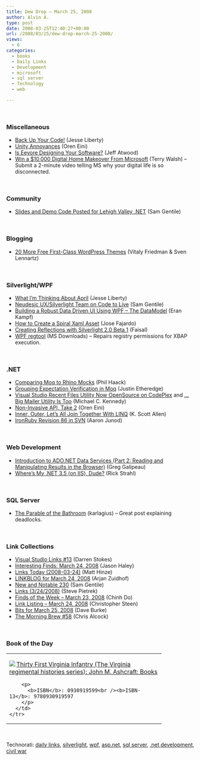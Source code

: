 ```yaml
---
title: Dew Drop – March 25, 2008
author: Alvin A.
type: post
date: 2008-03-25T12:40:27+00:00
url: /2008/03/25/dew-drop-march-25-2008/
views:
  - 6
categories:
  - books
  - Daily Links
  - Development
  - microsoft
  - sql server
  - Technology
  - web

---
```

&nbsp;

### Miscellaneous

  * [Back Up Your Code!][1] (Jesse Liberty)
  * [Unity Annoyances][2] (Oren Eini)
  * [Is Eeyore Designing Your Software?][3] (Jeff Atwood)
  * [Win a $10,000 Digital Home Makeover From Microsoft][4] (Terry Walsh) &#8211; Submit a 2-minute video telling MS why your digital life is so disconnected.

&nbsp;

### Community

  * [Slides and Demo Code Posted for Lehigh Valley .NET][5] (Sam Gentile)

&nbsp;

### Blogging

  * [20 More Free First-Class WordPress Themes][6] (Vitaly Friedman & Sven Lennartz)

&nbsp;

### Silverlight/WPF

  * [What I&#8217;m Thinking About April][7] (Jesse Liberty)
  * [Neudesic UX/Silverlight Team on Code to Live][8] (Sam Gentile)
  * [Building a Robust Data Driven UI Using WPF &#8211; The DataModel][9] (Eran Kampf)
  * [How to Create a Spiral Xaml Asset][10] (Jose Fajardo)
  * [Creating Reflections with Silverlight 2.0 Beta 1][11] (Faisal)
  * [WPF regtool][12] (MS Downloads) &#8211; Repairs registry permissions for XBAP execution.

&nbsp;

### .NET

  * [Comparing Moq to Rhino Mocks][13] (Phil Haack)
  * [Grouping Expectation Verification in Moq][14] (Justin Etheredge)
  * [Visual Studio Recent Files Utility Now OpenSource on CodePlex][15] and [&#8230;Big Mailer Utility Is Too][16] (Michael C. Kennedy)
  * [Non-Invasive API, Take 2][17] (Oren Eini)
  * [Inner, Outer, Let&#8217;s All Join Together With LINQ][18] (K. Scott Allen)
  * [IronRuby Revision 86 in SVN][19] (Aaron Junod)

&nbsp;

### Web Development

  * [Introduction to ADO.NET Data Services (Part 2: Reading and Manipulating Results in the Browser)][20] (Greg Galipeau)
  * [Where&#8217;s My .NET 3.5 (on IIS), Dude?][21] (Rick Strahl)

&nbsp;

### SQL Server

  * [The Parable of the Bathroom][22] (karlagius) &#8211; Great post explaining deadlocks.

&nbsp;

### Link Collections

  * [Visual Studio Links #13][23] (Darren Stokes)
  * [Interesting Finds: March 24, 2008][24] (Jason Haley)
  * [Links Today (2008-03-24)][25] (Matt Hinze)
  * [LINKBLOG for March 24, 2008][26] (Arjan Zuidhof)
  * [New and Notable 230][27] (Sam Gentile)
  * [Links (3/24/2008)][28] (Steve Pietrek)
  * [Finds of the Week &#8211; March 23, 2008][29] (Chinh Do)
  * [Link Listing &#8211; March 24, 2008][30] (Christopher Steen)
  * [Bits for March 25, 2008][31] (Dave Burke)
  * [The Morning Brew #58][32] (Chris Alcock)

&nbsp;

### Book of the Day

<div class="wlWriterSmartContent" id="scid:7dc1bd33-94bd-46fd-a20b-0131235bcd47:e1c7a0ae-ad75-45e1-91e8-a5fb242d2e43" style="padding-right: 0px; display: inline; padding-left: 0px; float: none; padding-bottom: 0px; margin: 0px; padding-top: 0px">
  <table cellspacing="0" cellpadding="2" width="400" border="0" unselectable="on">
    <tr>
      <td valign="top" width="400">
        <p>
          <a title="Thirty First Virginia Infantry (The Virginia regimental histories series): John M. Ashcraft: Books" href="http://www.amazon.com/exec/obidos/ASIN/0930919599/alvinashcraft-20"><img data-recalc-dims="1" decoding="async" src="https://i0.wp.com/images.amazon.com/images/P/0930919599.01.MZZZZZZZ.jpg?w=660" border="0" align="left" style="float:left" />Thirty First Virginia Infantry (The Virginia regimental histories series): John M. Ashcraft: Books</a>
        </p>
        
        <p>
          <b>ISBN</b>: 0930919599<br /><b>ISBN-13</b>: 9780930919597
        </p>
      </td>
    </tr>
  </table>
</div>

&nbsp;

<div class="wlWriterSmartContent" id="scid:C16BAC14-9A3D-4c50-9394-FBFEF7A93539:9a44696b-5fba-408f-9e54-16f5d438a6a6" style="padding-right: 0px; display: inline; padding-left: 0px; padding-bottom: 0px; margin: 0px; padding-top: 0px">
  <!--dotnetkickit-->
</div>

<div class="wlWriterSmartContent" id="scid:d7bf807d-7bb0-458a-811f-90c51817d5c2:8459b0a5-1e94-42bc-9af9-8f91f672031d" style="padding-right: 0px; display: inline; padding-left: 0px; padding-bottom: 0px; margin: 0px; padding-top: 0px">
  <p>
    <span class="TagSite">Technorati:</span> <a href="http://technorati.com/tag/daily+links" rel="tag" class="tag">daily links</a>, <a href="http://technorati.com/tag/silverlight" rel="tag" class="tag">silverlight</a>, <a href="http://technorati.com/tag/wpf" rel="tag" class="tag">wpf</a>, <a href="http://technorati.com/tag/asp.net" rel="tag" class="tag">asp.net</a>, <a href="http://technorati.com/tag/sql+server" rel="tag" class="tag">sql server</a>, <a href="http://technorati.com/tag/.net+development" rel="tag" class="tag">.net development</a>, <a href="http://technorati.com/tag/civil+war" rel="tag" class="tag">civil war</a><br /><!-- StartInsertedTags: daily links, silverlight, wpf, asp.net, sql server, .net development, civil war :EndInsertedTags -->
  </p>
</div>

 [1]: http://silverlight.net/blogs/jesseliberty/archive/2008/03/24/back-up-your-code.aspx
 [2]: http://ayende.com/Blog/archive/2008/03/24/Unity-Annoyances.aspx
 [3]: http://www.codinghorror.com/blog/archives/001082.html
 [4]: http://www.wegotserved.co.uk/2008/03/25/win-a-10000-digital-home-makeover-from-microsoft/
 [5]: http://samgentile.com/blogs/samgentile/archive/2008/03/24/slides-and-demo-code-posted-for-lehigh-valley-net.aspx
 [6]: http://www.smashingmagazine.com/2008/03/25/15-more-free-first-class-wordpress-themes/
 [7]: http://silverlight.net/blogs/jesseliberty/archive/2008/03/24/what-i-m-thinking-about-april.aspx
 [8]: http://samgentile.com/blogs/samgentile/archive/2008/03/24/neudesic-ux-silverlight-team-on-code-to-live.aspx
 [9]: http://www.ekampf.com/blog/2008/03/24/DevelopingARobustDataDrivenUIUsingWPFTheDataModel.aspx
 [10]: http://www.cynergysystems.com/blogs/page/josefajardo?entry=how_to_create_a_spiral
 [11]: http://windowsclient.net/blogs/ilves/archive/2008/03/24/creating-reflection-with-silverlight-2-0-beta.aspx
 [12]: http://www.microsoft.com/downloads/details.aspx?familyid=adb47247-4e27-4490-a153-39d8334172d9&displaylang=en&tm
 [13]: http://haacked.com/archive/2008/03/23/comparing-moq-to-rhino-mocks.aspx
 [14]: http://www.codethinked.com/post/2008/03/Grouping-expectation-verification-in-Moq.aspx
 [15]: http://www.michaelckennedy.net/blog/PermaLink,guid,4fadba49-e63b-4276-b373-0812faca96fb.aspx
 [16]: http://www.michaelckennedy.net/blog/PermaLink,guid,8114c9a1-0d48-44a7-9841-25391ca14b5f.aspx
 [17]: http://ayende.com/Blog/archive/2008/03/25/Non-Invasive-API-take-2.aspx
 [18]: http://odetocode.com/Blogs/scott/archive/2008/03/24/11907.aspx
 [19]: http://feeds.feedburner.com/~r/rubydoesdotnet/~3/257606567/
 [20]: http://greggalipeau.wordpress.com/2008/03/24/introduction-to-adonet-data-services-part-2-reading-and-manipulating-results-in-the-browser/
 [21]: http://www.west-wind.com/weblog/posts/289139.aspx
 [22]: http://karlagius.wordpress.com/2008/03/23/the-parable-of-the-bathroom/
 [23]: http://visualstudiohacks.com/blog/visual-studio-links-13/
 [24]: http://jasonhaley.com/blog/archive/2008/03/24/141373.aspx
 [25]: http://mhinze.com/links-today-2008-03-24/
 [26]: http://arjansworld.blogspot.com/2008/03/linkblog-for-march-24-2008.html
 [27]: http://samgentile.com/blogs/samgentile/archive/2008/03/24/new-and-notable-230.aspx
 [28]: http://spietrek.blogspot.com/2008/03/links-3242008.html
 [29]: http://www.chinhdo.com/20080324/finds-of-the-week-20080323/
 [30]: http://dotnetjunkies.com/WebLog/csteen/archive/2008/03/25/458310.aspx
 [31]: http://dbvt.com/blog/archive/2008/03/24/bits-for-march-25-2008.aspx
 [32]: http://blog.cwa.me.uk/2008/03/25/the-morning-brew-58/